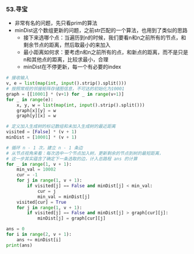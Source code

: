 ### 53.寻宝
- 非常有名的问题，先只看prim的算法
- minDist这个数组更新的问题，之前str匹配的一个算法，也用到了类似的思路
  - 接下来选哪个点：当遍历到n的时候，我们要看n和n之前所有的节点，和剩余节点的距离，然后取最小的来加入
  - 最小距离如何求：要考虑n和n之前所有的点，和新点的距离，而不是只是n和其他点的距离，比较求最小，合理
  - minDist在不停更新，每一个有必要的index

```python
# 接收输入
v, e = list(map(int, input().strip().split()))
# 按照常规的邻接矩阵存储图信息，不可达的初始化为10001
graph = [[10001] * (v+1) for _ in range(v+1)]
for _ in range(e):
    x, y, w = list(map(int, input().strip().split()))
    graph[x][y] = w
    graph[y][x] = w

# 定义加入生成树的标记数组和未加入生成树的最近距离
visited = [False] * (v + 1)
minDist = [10001] * (v + 1)

# 循环 n - 1 次，建立 n - 1 条边
# 从节点视角来看：每次选中一个节点加入树，更新剩余的节点到树的最短距离，
# 这一步其实蕴含了确定下一条选取的边，计入总路程 ans 的计算
for _ in range(1, v + 1):
    min_val = 10002
    cur = -1
    for j in range(1, v + 1):
        if visited[j] == False and minDist[j] < min_val:
            cur = j
            min_val = minDist[j]
    visited[cur] = True
    for j in range(1, v + 1):
        if visited[j] == False and minDist[j] > graph[cur][j]:
            minDist[j] = graph[cur][j]

ans = 0
for i in range(2, v + 1):
    ans += minDist[i]
print(ans)
```